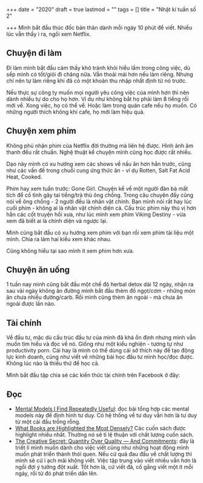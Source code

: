 +++
date = "2020"
draft = true
lastmod = ""
tags = []
title = "Nhật kí tuần số 2"

+++
Mình bắt đầu thúc đốc bản thân dành mỗi ngày 10 phút để viết. Nhiều lúc vẫn thầy ì ra, ngồi xem Netflix.

## Chuyện đi làm

  
Đi làm mình bắt đầu cảm thấy khó tránh khỏi hiểu lầm trong công việc, dù sếp mình có tốt/giỏi đi chăng nữa. Vẫn thoải mái hơn nếu làm riêng. Nhưng chỉ nên tự làm riêng khi đã có một khoản thu nhập nhất định từ nó trước.  
  
Nếu thực sự công ty muốn mọi người yêu công việc của mình hơn thì nên dành nhiều tự do cho họ hơn. Ví dụ như không bắt họ phải làm 8 tiếng rồi mới về. Xong việc, họ có thể về. Hoặc làm trong quán cafe nếu họ muốn. Có những người thích không khí cafe, họ mới làm hiệu quả.

## Chuyện xem phim

  
Không phủ nhận phim của Netflix đời thường mà liên hệ được. Hình ảnh âm thanh đều rất chuẩn. Nghệ thuật kể chuyện mình cũng học được rất nhiều.   
  
Dạo này mình có xu hướng xem các shows về nấu ăn hơn hẳn trước, cũng như các vấn đề trong chuỗi cung ứng thức ăn - ví dụ Rotten, Salt Fat Acid Heat, Cooked.   
  
Phim hay xem tuần trước: Gone Girl. Chuyện kể về một người đàn bà mất tích để cố tình gây tai tiếng/trả thù ông chồng. Trong câu chuyện đấy cũng nói về ông chồng - 2 người đều là nhân vật chính. Bạn mình nói rất hay lúc cuối phim - không ai là nhân vật chính diện cả. Cấu trúc phim này thú vị hơn hẳn các cốt truyện hồi xưa, như lúc mình xem phim Viking Destiny - vừa xem đã biết ai là chính diện và ngược lại.  
  
Mình cũng bắt đầu có xu hướng xem phim với bạn rồi xem phim tài liệu một mình. Chia ra làm hai kiểu xem khác nhau.  
  
Cũng không hiểu tại sao mình ít xem phim hơn xưa.

## Chuyện ăn uống

  
1 tuần nay mình cũng bắt đầu một chế độ herbal detox dài 12 ngày, nhận ra sau vài ngày không ăn đường mình bắt đầu thèm đồ ngọt/cơm - những món ăn chưa nhiều đường/carb. Rồi mình cũng thèm ăn ngoài - mà chưa ăn ngoài được lần nào.

## Tài chính

  
Về đầu tư, mặc dù cấu trúc đầu tư của mình đã khá ổn định nhưng mình vẫn muốn tìm hiểu và đọc về nó. Giống như một kiểu nghiện - tương tự như productivity porn. Cái hay là mình có thể dùng cái sở thích này để tạo động lực kinh doanh, cũng như viết về những bài học đầu tư mình học/đọc được. Không lúc nào là thiếu thứ để học cả.  
  
Mình bắt đầu tập chia sẻ các kiến thức tài chính trên Facebook ở đây:

## Đọc

* [Mental Models I Find Repeatedly Useful](https://medium.com/@yegg/mental-models-i-find-repeatedly-useful-936f1cc405d): đọc bài tổng hợp các mental models này đế định hình tư duy. Có hệ thống về tư duy vẫn hơn là tư duy từ một cái đầu trống rỗng.
* [What Books are Highlighted the Most Densely?](https://blog.readwise.io/most-densely-highlighted-books-on-readwise) Các cuốn sách được highlight nhiều nhất. Thường nó sẽ tỉ lệ thuận với chất lượng cuốn sách.
* [The Creative Secret: Quantity Over Quality — And Commitments](https://thoughtcatalog.com/ryan-holiday/2014/01/the-creative-secret-quantity-over-quality-and-commitments): đây là triết lí mình muốn dành cho việc viết cũng như những hoạt động mình muốn phát triển thành thói quen. Nếu cứ quá đau đầu về chất lượng thì mình sẽ cứ ì ạch mãi không viết. Việc tập trung vào viết nhiều vẫn hơn là ngồi đợi ý tưởng đột xuất. Tốt hơn là, cứ viết đã, cố gắng viết một ít mỗi ngày, rồi từ đó phát triển dần lên.